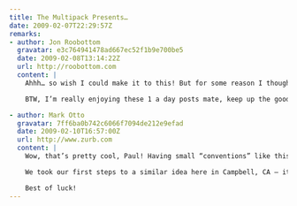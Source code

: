 ```yaml
---
title: The Multipack Presents…
date: 2009-02-07T22:29:57Z
remarks:
- author: Jon Roobottom
  gravatar: e3c764941478ad667ec52f1b9e700be5
  date: 2009-02-08T13:14:22Z
  url: http://roobottom.com
  content: |
    Ahhh… so wish I could make it to this! But for some reason I thought it’d be a good idea to run 13 miles on the Sunday.

    BTW, I’m really enjoying these 1 a day posts mate, keep up the good work! You can do it!

- author: Mark Otto
  gravatar: 7ff6ba0b742c6066f7094de212e9efad
  date: 2009-02-10T16:57:00Z
  url: http://www.zurb.com
  content: |
    Wow, that’s pretty cool, Paul! Having small “conventions” like this a is great way to keep up on industry trends and build a more collaborative team of qualified professionals.

    We took our first steps to a similar idea here in Campbell, CA – it’s called the ZURBsoapbox, an open discussion about a topic. Love ideas like these; reminds me of other movements like the Refresh events and even larger conferences.

    Best of luck!
---
```

